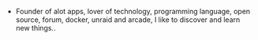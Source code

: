 - Founder of alot apps, lover of technology, programming language, open source, forum, docker, unraid and arcade, I like to discover and learn new things..
  <br>













































































































































































































































































































































































































































































































































































































































































































































































































































































































